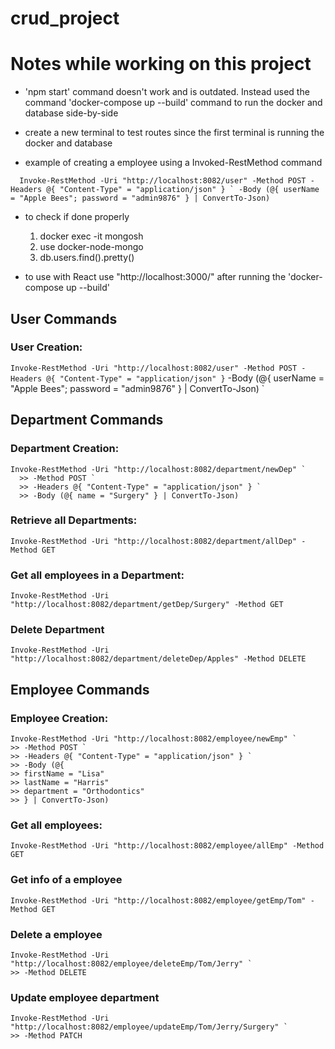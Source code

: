 # crud_project

# Notes while working on this project

- 'npm start' command doesn't work and is outdated. Instead used the command 'docker-compose up --build' command to run the docker and database side-by-side

- create a new terminal to test routes since the first terminal is running the docker and database

- example of creating a employee using a Invoked-RestMethod command
```
  Invoke-RestMethod -Uri "http://localhost:8082/user" -Method POST -Headers @{ "Content-Type" = "application/json" } ` -Body (@{ userName = "Apple Bees"; password = "admin9876" } | ConvertTo-Json)
```


- to check if done properly
    1. docker exec -it <container-name> mongosh
    2. use docker-node-mongo
    3. db.users.find().pretty()

- to use with React use "http://localhost:3000/" after running the 'docker-compose up --build'

## User Commands

### User Creation:
`
Invoke-RestMethod -Uri "http://localhost:8082/user" -Method POST -Headers @{ "Content-Type" = "application/json" } ` -Body (@{ userName = "Apple Bees"; password = "admin9876" } | ConvertTo-Json)
`

## Department Commands

### Department Creation:
```
Invoke-RestMethod -Uri "http://localhost:8082/department/newDep" `
  >> -Method POST `
  >> -Headers @{ "Content-Type" = "application/json" } `
  >> -Body (@{ name = "Surgery" } | ConvertTo-Json)
```

### Retrieve all Departments:
`
Invoke-RestMethod -Uri "http://localhost:8082/department/allDep" -Method GET
`

### Get all employees in a Department:
`
Invoke-RestMethod -Uri "http://localhost:8082/department/getDep/Surgery" -Method GET
`

### Delete Department
`
Invoke-RestMethod -Uri "http://localhost:8082/department/deleteDep/Apples" -Method DELETE
`

## Employee Commands

### Employee Creation:
```
Invoke-RestMethod -Uri "http://localhost:8082/employee/newEmp" `
>> -Method POST `
>> -Headers @{ "Content-Type" = "application/json" } `
>> -Body (@{
>> firstName = "Lisa"
>> lastName = "Harris"
>> department = "Orthodontics"
>> } | ConvertTo-Json)
```

### Get all employees:
`
Invoke-RestMethod -Uri "http://localhost:8082/employee/allEmp" -Method GET
`

### Get info of a employee
`
Invoke-RestMethod -Uri "http://localhost:8082/employee/getEmp/Tom" -Method GET
`

### Delete a employee
```
Invoke-RestMethod -Uri "http://localhost:8082/employee/deleteEmp/Tom/Jerry" `
>> -Method DELETE
```

### Update employee department
```
Invoke-RestMethod -Uri "http://localhost:8082/employee/updateEmp/Tom/Jerry/Surgery" `
>> -Method PATCH
```
